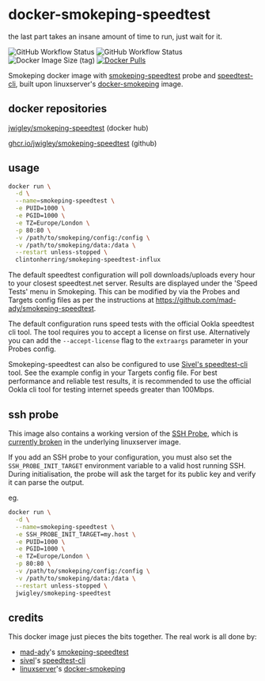 # docker-smokeping-speedtest
the last part takes an insane amount of time to run, just wait for it.

![GitHub Workflow Status](https://img.shields.io/github/actions/workflow/status/jwigley/docker-smokeping-speedtest/main.yml?branch=main&label=build%20%28main%29)
![GitHub Workflow Status](https://img.shields.io/github/actions/workflow/status/jwigley/docker-smokeping-speedtest/daily.yml?branch=main&label=build%20%28nightly%29)
![Docker Image Size (tag)](https://img.shields.io/docker/image-size/jwigley/smokeping-speedtest/latest)
[![Docker Pulls](https://img.shields.io/docker/pulls/jwigley/smokeping-speedtest.svg)](https://hub.docker.com/r/jwigley/smokeping-speedtest/)

Smokeping docker image with [smokeping-speedtest](https://github.com/mad-ady/smokeping-speedtest) probe and [speedtest-cli](https://github.com/sivel/speedtest-cli), built upon linuxserver's [docker-smokeping](https://github.com/linuxserver/docker-smokeping) image.

## docker repositories

[jwigley/smokeping-speedtest](https://hub.docker.com/r/jwigley/smokeping-speedtest) (docker hub)

[ghcr.io/jwigley/smokeping-speedtest](https://github.com/jwigley/docker-smokeping-speedtest/pkgs/container/smokeping-speedtest) (github)

## usage

```bash
docker run \
  -d \
  --name=smokeping-speedtest \
  -e PUID=1000 \
  -e PGID=1000 \
  -e TZ=Europe/London \
  -p 80:80 \
  -v /path/to/smokeping/config:/config \
  -v /path/to/smokeping/data:/data \
  --restart unless-stopped \
  clintonherring/smokeping-speedtest-influx
```

The default speedtest configuration will poll downloads/uploads every hour to your closest speedtest.net server.
Results are displayed under the 'Speed Tests' menu in Smokeping.
This can be modified by via the Probes and Targets config files as per the instructions at https://github.com/mad-ady/smokeping-speedtest.

The default configuration runs speed tests with the official Ookla speedtest cli tool. The tool requires you to accept a license on first use. Alternatively you can add the `--accept-license` flag to the `extraargs` parameter in your Probes config.

Smokeping-speedtest can also be configured to use [Sivel's speedtest-cli](https://github.com/sivel/speedtest-cli) tool. See the example config in your Targets config file. For best performance and reliable test results, it is recommended to use the official Ookla cli tool for testing internet speeds greater than 100Mbps.

## ssh probe

This image also contains a working version of the [SSH Probe](https://oss.oetiker.ch/smokeping/probe/SSH.en.html), which is [currently broken](https://github.com/linuxserver/docker-smokeping/issues/142) in the underlying linuxserver image.

If you add an SSH probe to your configuration, you must also set the `SSH_PROBE_INIT_TARGET` environment variable to a valid host running SSH. During initialisation, the probe will ask the target for its public key and verify it can parse the output.

eg.
```bash
docker run \
  -d \
  --name=smokeping-speedtest \
  -e SSH_PROBE_INIT_TARGET=my.host \
  -e PUID=1000 \
  -e PGID=1000 \
  -e TZ=Europe/London \
  -p 80:80 \
  -v /path/to/smokeping/config:/config \
  -v /path/to/smokeping/data:/data \
  --restart unless-stopped \
  jwigley/smokeping-speedtest
```

## credits

This docker image just pieces the bits together. The real work is all done by:
  - [mad-ady](https://github.com/mad-ady)'s [smokeping-speedtest](https://github.com/mad-ady/smokeping-speedtest)
  - [sivel](https://github.com/sivel)'s [speedtest-cli](https://github.com/sivel/speedtest-cli)
  - [linuxserver](https://github.com/linuxserver)'s [docker-smokeping](https://github.com/linuxserver/docker-smokeping)
